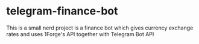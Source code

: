 # telegram-finance-bot
This is a small nerd project is a finance bot which gives currency exchange rates and  uses 1Forge's API together with Telegram Bot API 

